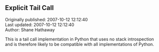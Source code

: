 ## Explicit Tail Call  
Originally published: 2007-10-12 12:12:40  
Last updated: 2007-10-12 12:12:40  
Author: Shane Hathaway  
  
This is a tail call implementation in Python that uses no stack introspection and is therefore likely to be compatible with all implementations of Python.